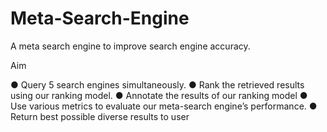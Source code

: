 # Meta-Search-Engine

A meta search engine to improve search engine accuracy.

Aim 

● Query 5 search engines simultaneously. 
● Rank the retrieved results using our ranking model. 
● Annotate the results of our ranking model
● Use various metrics to evaluate our meta-search engine’s performance. 
● Return best possible diverse results to user
